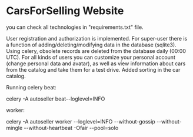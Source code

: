 # CarsForSelling Website

you can check all technologies in "requirements.txt" file.

User registration and authorization is implemented. For super-user there is a function of adding/deleting/modifying data
in the database (sqlite3). Using celery, obsolete records are deleted from the database daily (00:00 UTC). For all kinds
of users you can customize your personal account (change personal data and avatar), as well as view information about
cars from the catalog and take them for a test drive. Added sorting in the car catalog.

Running celery beat:

celery -A autoseller beat--loglevel=INFO

worker:

celery -A autoseller worker --loglevel=INFO --without-gossip --without-mingle --without-heartbeat -Ofair --pool=solo

